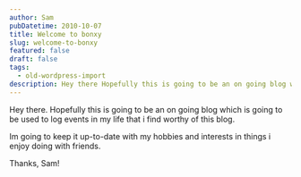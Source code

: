 ```yaml
---
author: Sam
pubDatetime: 2010-10-07
title: Welcome to bonxy
slug: welcome-to-bonxy
featured: false
draft: false
tags:
  - old-wordpress-import
description: Hey there Hopefully this is going to be an on going blog which is going to be used to log events in my life that i find worthy of this blog
---
```


Hey there. Hopefully this is going to be an on going blog which is going to be used to log events in my life that i find worthy of this blog.

Im going to keep it up-to-date with my hobbies and interests in things i enjoy doing with friends.

Thanks, Sam!